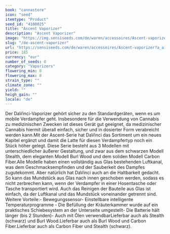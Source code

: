 ```yaml
---
book: "cannastore"
icon: "seed"
itemtype: "Product"
seed_id: "4100025"
title: "Ascent Vaporizer"
description: "Ascent Vaporizer"
image: "https://img.sensiseeds.com/de/waren/accessoires/Ascent-vaporizer-image.png"
slug: "/de-ascent-vaporizer"
url: "https://sensiseeds.com/de/waren/accessoires/Ascent-vaporizer?a_aid=cannastore"
price: 185
currency: "eur"
number_of_seeds: 0
category: "Vaporizers"
flowering_min: 0
flowering_max: 0
strain_type: ""
climate_zone: ""
yield: ""
heigh_gain: ""
locale: "de"
---
```

Der DaVinci-Vaporizer gehört sicher zu den Standardgeräten, wenn es um mobile Verdampfer geht. Insbesondere für die Verwendung von Cannabis zu medizinischen Zwecken ist dieses Gerät gut geeignet, da medizinischer Cannabis hiermit überall einfach, sicher und in dosierter Form verabreicht werden kann.Mit der Ascent-Serie hat DaVinci das Sortiment um ein neues Kapitel ergänzt und damit die Latte für diesen Verdampfertyp noch ein Stück höher gelegt. Diese Serie besteht aus 3 Modellen mit unterschiedlicher äußerer Gestaltung, und zwar aus dem schwarzen Modell Stealth, dem eleganten Modell Burl Wood und dem soliden Modell Carbon Fiber.Alle Modelle haben einen vollständig aus Glas bestehenden Luftkanal, was dem Geschmacksempfinden und der Sauberkeit des Dampfes zugutekommt. Aber natürlich hat DaVinci auch an die Haltbarkeit gedacht. So kann das Mundstück aus Glas nach innen geschoben werden, sodass es nicht zerbrechen kann, wenn der Verdampfer in einer Hosentasche oder Tasche transportiert wird. Auch das Reinigen der Bauteile aus Glas ist einfach, da der Luftkanal und das Mundstück voneinander getrennt sind. Weitere Vorteile:-	Bewegungssensor-	Einstellbare intelligente Temperaturprogramme -	Die Befüllung der Kräuterkammer wurde auf ein praktisches Schiebesystem an der Unterseite umgestellt-	Die Batterie hält länger (bis 2 Stunden)-	Auch mit Ölen verwendbarLieferbar auch als Stealth (schwarz) und Burl Wood.Lieferbar auch als Burl Wood und Carbon Fiber.Lieferbar auch als Carbon Fiber und Stealth (schwarz).
